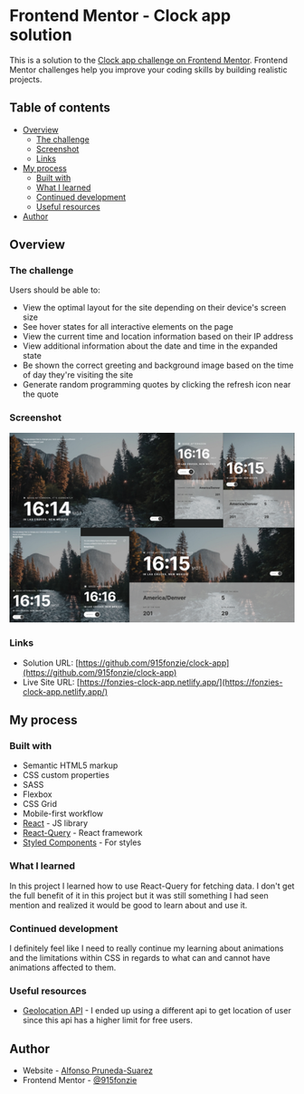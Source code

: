# Frontend Mentor - Clock app solution

This is a solution to the [Clock app challenge on Frontend Mentor](https://www.frontendmentor.io/challenges/clock-app-LMFaxFwrM). Frontend Mentor challenges help you improve your coding skills by building realistic projects. 

## Table of contents

- [Overview](#overview)
  - [The challenge](#the-challenge)
  - [Screenshot](#screenshot)
  - [Links](#links)
- [My process](#my-process)
  - [Built with](#built-with)
  - [What I learned](#what-i-learned)
  - [Continued development](#continued-development)
  - [Useful resources](#useful-resources)
- [Author](#author)

## Overview

### The challenge

Users should be able to:

- View the optimal layout for the site depending on their device's screen size
- See hover states for all interactive elements on the page
- View the current time and location information based on their IP address
- View additional information about the date and time in the expanded state
- Be shown the correct greeting and background image based on the time of day they're visiting the site
- Generate random programming quotes by clicking the refresh icon near the quote

### Screenshot

![](./screenshots/screenshot.png)

### Links

- Solution URL: [https://github.com/915fonzie/clock-app](https://github.com/915fonzie/clock-app)
- Live Site URL: [https://fonzies-clock-app.netlify.app/](https://fonzies-clock-app.netlify.app/)

## My process

### Built with

- Semantic HTML5 markup
- CSS custom properties
- SASS
- Flexbox
- CSS Grid
- Mobile-first workflow
- [React](https://reactjs.org/) - JS library
- [React-Query](https://tanstack.com/query/latest/docs/framework/react/overview) - React framework
- [Styled Components](https://styled-components.com/) - For styles

### What I learned

In this project I learned how to use React-Query for fetching data. I don't get the full benefit of it in this project but it was still something I had seen mention and realized it would be good to learn about and use it.

### Continued development

I definitely feel like I need to really continue my learning about animations and the limitations within CSS in regards to what can and cannot have animations affected to them.

### Useful resources

- [Geolocation API](https://docs.abstractapi.com/ip-geolocation) - I ended up using a different api to get location of user since this api has a higher limit for free users.

## Author

- Website - [Alfonso Pruneda-Suarez](https://www.fonziepruneda.com)
- Frontend Mentor - [@915fonzie](https://www.frontendmentor.io/profile/915fonzie)


